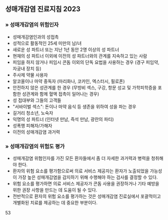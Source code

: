 ## 성매개감염 진료지침 2023

### » 성매개감염의 위험인자

*   성매개감염인과의 성접촉
*   성적으로 활동적인 25세 미만의 남/녀
*   새로운 성 파트너 또는 지난 1년 동안 2명 이상의 성 파트너
*   현재의 성 파트너 이외에 이전의 성 파트너와의 관계를 지속하고 있는 사람
*   피임을 하지 않거나 피임시 콘돔 이외의 단독 요법을 사용하는 경우 (경구 피임약, 자궁내 장치 등)
*   주사제 약물 사용자
*   알코올이나 마약 중독자 (마리화나, 코카인, 엑스터시, 필로폰)
*   안전하지 않은 성관계를 한 경우 (무방비 섹스, 구강, 항문 성교 및 가학피학증을 포함한 성관계와 함께 혈액 접촉이 일어나는 경우)
*   성 접대부와 그들의 고객들
*   "서바이벌 섹스": 돈이나 마약 음식 등 생존을 위하여 성을 파는 경우
*   길거리 청소년, 노숙자
*   익명의 성 파트너 (인터넷 만남, 즉석 만남, 광란의 파티)
*   성폭행 피해자/가해자
*   이전의 성매개감염 과거력

### » 성매개감염의 위험도 평가

*   성매개감염 위험인자를 가진 모든 환자들에서 좀 더 자세한 과거력과 병력을 청취해야 한다.
*   환자의 위험 요소를 평가함으로써 의료 서비스 제공자는 환자가 노출되었을 가능성이 가장 높은 성매개감염을 감지하기 위해 수행해야 하는 검사를 결정할 수 있다.
*   위험 요소를 평가하면 의료 서비스 제공자가 콘돔 사용을 권장하거나 기타 예방을 위한 권장 사항을 만드는 데 도움이 될 수 있다.
*   전반적으로 환자의 위험 요소를 평가하는 것은 성매개감염 진료실에서 포괄적이고 개별화된 치료를 제공하는 데 중요한 부분이다.

<PAGE>53